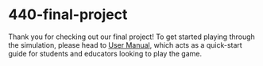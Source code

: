 # 440-final-project
Thank you for checking out our final project! To get started playing through the simulation, please head to
[User Manual](https://github.com/rubyara19/440-final-project/blob/main/user-manual.md), which acts as a quick-start guide for students and educators looking to play the game.
